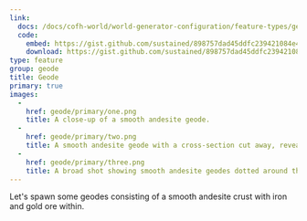 ```yaml
---
link:
  docs: /docs/cofh-world/world-generator-configuration/feature-types/geode/
  code:
    embed: https://gist.github.com/sustained/898757dad45ddfc239421084e427c954.js
    download: https://gist.github.com/sustained/898757dad45ddfc239421084e427c954/archive/a8003506f607387148531c042dd14e83bb9a287b.zip
type: feature
group: geode
title: Geode
primary: true
images:
  -
    href: geode/primary/one.png
    title: A close-up of a smooth andesite geode.
  -
    href: geode/primary/two.png
    title: A smooth andesite geode with a cross-section cut away, revealing the iron and gold ore within.
  -
    href: geode/primary/three.png
    title: A broad shot showing smooth andesite geodes dotted around the landscape.
---
```


Let's spawn some geodes consisting of a smooth andesite crust with iron and gold ore within.
